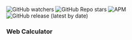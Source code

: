 ![GitHub watchers](https://img.shields.io/github/watchers/heartshapedbox/web-calculator?color=5955E8&logo=github)
![GitHub Repo stars](https://img.shields.io/github/stars/heartshapedbox/web-calculator?color=5955E8&logo=github)
![APM](https://img.shields.io/apm/l/web-calculator?color=green)
![GitHub release (latest by date)](https://img.shields.io/github/v/release/heartshapedbox/web-calculator?color=FF4500)

### Web Calculator

